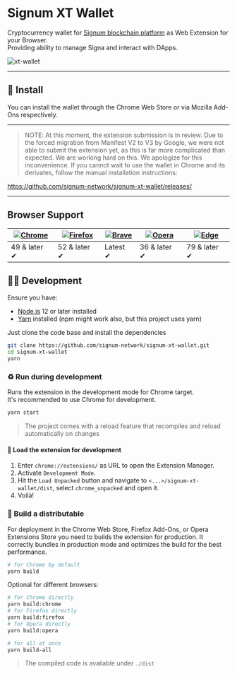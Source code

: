 # Signum XT Wallet

Cryptocurrency wallet for [Signum blockchain platform](https://signum.network) as Web Extension for your Browser.<br>
Providing ability to manage Signa and interact with DApps.

![xt-wallet](https://user-images.githubusercontent.com/3920663/152850875-7b6b099a-c574-458d-95d4-4f83daa6279a.jpg)

<hr />

## 🌻 Install

You can install the wallet through the Chrome Web Store or via Mozilla Add-Ons respectively.

---

> NOTE: At this moment, the extension submission is in review. Due to the forced migration from Manifest V2 to V3 by Google, we were not able to submit the extension yet, as this is far more complicated than expected. We are working hard on this. We apologize for this inconvenience. If you cannot wait to use the wallet in Chrome and its derivates, follow the manual installation instructions:

https://github.com/signum-network/signum-xt-wallet/releases/

---

## Browser Support

| [![Chrome](https://raw.githubusercontent.com/alrra/browser-logos/master/src/chrome/chrome_48x48.png)](https://github.com/signum-network/signum-xt-wallet/releases) | [![Firefox](https://raw.githubusercontent.com/alrra/browser-logos/master/src/firefox/firefox_48x48.png)](https://addons.mozilla.org/en-US/firefox/addon/signum-xt-wallet/) | [![Brave](https://raw.githubusercontent.com/alrra/browser-logos/master/src/brave/brave_48x48.png)](https://github.com/signum-network/signum-xt-wallet/releases) | [![Opera](https://raw.githubusercontent.com/alrra/browser-logos/master/src/opera/opera_48x48.png)](https://github.com/signum-network/signum-xt-wallet/releases) | [![Edge](https://raw.githubusercontent.com/alrra/browser-logos/master/src/edge/edge_48x48.png)](https://github.com/signum-network/signum-xt-wallet/releases) |
| ------------------------------------------------------------------------------------------------------------------------------------------------------------------ | -------------------------------------------------------------------------------------------------------------------------------------------------------------------------- | --------------------------------------------------------------------------------------------------------------------------------------------------------------- | --------------------------------------------------------------------------------------------------------------------------------------------------------------- | ------------------------------------------------------------------------------------------------------------------------------------------------------------ |
| 49 & later ✔                                                                                                                                                       | 52 & later ✔                                                                                                                                                               | Latest ✔                                                                                                                                                        | 36 & later ✔                                                                                                                                                    | 79 & later ✔                                                                                                                                                 |

## 🧑‍🌾 Development

Ensure you have:

- [Node.js](https://nodejs.org) 12 or later installed
- [Yarn](https://yarnpkg.com) installed (npm might work also, but this project uses yarn)

Just clone the code base and install the dependencies

```bash
git clone https://github.com/signum-network/signum-xt-wallet.git
cd signum-xt-wallet
yarn
```

### ♻️ Run during development

Runs the extension in the development mode for Chrome target.<br>
It's recommended to use Chrome for development.

```bash
yarn start
```

> The project comes with a reload feature that recompiles and reload automatically on changes

#### 🦄 Load the extension for development

1. Enter `chrome://extensions/` as URL to open the Extension Manager.
2. Activate `Development Mode`.
3. Hit the `Load Unpacked` button and navigate to `<...>/signum-xt-wallet/dist`, select `chrome_unpacked` and open it.
4. Voilà!

### 🌄 Build a distributable

For deployment in the Chrome Web Store, Firefox Add-Ons, or Opera Extensions Store you need to builds the extension for production.
It correctly bundles in production mode and optimizes the build for the best performance.

```bash
# for Chrome by default
yarn build
```

Optional for different browsers:

```bash
# for Chrome directly
yarn build:chrome
# for Firefox directly
yarn build:firefox
# for Opera directly
yarn build:opera

# for all at once
yarn build-all
```

> The compiled code is available under `./dist`
